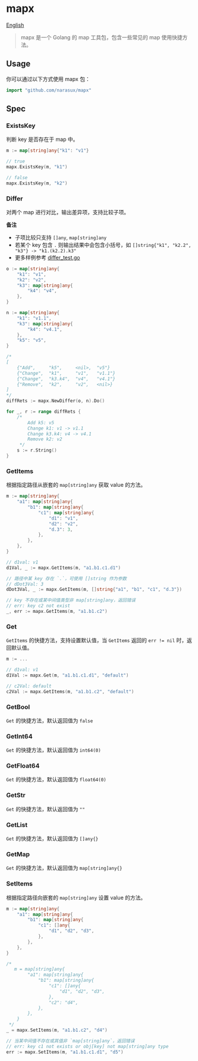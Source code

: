 # mapx

[English](./README.md)

> mapx 是一个 Golang 的 map 工具包，包含一些常见的 map 使用快捷方法。

## Usage

你可以通过以下方式使用 mapx 包：

```go
import "github.com/narasux/mapx"
```

## Spec

### ExistsKey

判断 key 是否存在于 map 中。

```go
m := map[string]any{"k1": "v1"}

// true
mapx.ExistsKey(m, "k1")

// false
mapx.ExistsKey(m, "k2")
```

### Differ

对两个 map 进行对比，输出差异项，支持比较子项。

**备注**
- 子项比较只支持 `[]any`, `map[string]any`
- 若某个 key 包含 `.` 则输出结果中会包含小括号，如 `[]string{"k1", "k2.2", "k3"} -> "k1.(k2.2).k3"`
- 更多样例参考 [differ_test.go](./differ_test.go)

```go
o := map[string]any{
    "k1": "v1", 
    "k2": "v2",
    "k3": map[string]any{
        "k4": "v4",
    },
}

n := map[string]any{
    "k1": "v1.1", 
    "k3": map[string]any{
        "k4": "v4.1",
    }, 
    "k5": "v5",
}

/* 
[
    {"Add",     "k5",     <nil>,  "v5"}
    {"Change",  "k1",     "v1",   "v1.1"}
    {"Change",  "k3.k4",  "v4",   "v4.1"}
    {"Remove",  "k2",     "v2",   <nil>}
]
*/
diffRets := mapx.NewDiffer(o, n).Do()

for _, r := range diffRets {
    /*
        Add k5: v5
        Change k1: v1 -> v1.1
        Change k3.k4: v4 -> v4.1
        Remove k2: v2
     */
    s := r.String()
}
```

### GetItems

根据指定路径从嵌套的 `map[string]any` 获取 value 的方法。

```go
m := map[string]any{
    "a1": map[string]any{
        "b1": map[string]any{
            "c1": map[string]any{
                "d1": "v1", 
                "d2": "v2", 
                "d.3": 3,
            },
        },
    },
}

// d1val: v1
d1Val, _ := mapx.GetItems(m, "a1.b1.c1.d1")

// 路径中某 key 存在 `.`，可使用 []string 作为参数
// dDot3Val: 3
dDot3Val, _ := mapx.GetItems(m, []string{"a1", "b1", "c1", "d.3"})

// key 不存在或某中间值类型非 map[string]any，返回错误
// err: key c2 not exist
_, err := mapx.GetItems(m, "a1.b1.c2")
```

### Get

`GetItems` 的快捷方法，支持设置默认值，当 `GetItems` 返回的 `err != nil` 时，返回默认值。

```go
m := ...

// d1val: v1
d1Val := mapx.Get(m, "a1.b1.c1.d1", "default")

// c2Val: default
c2Val := mapx.GetItems(m, "a1.b1.c2", "default")
```

### GetBool

`Get` 的快捷方法，默认返回值为 `false`

### GetInt64

`Get` 的快捷方法，默认返回值为 `int64(0)`

### GetFloat64

`Get` 的快捷方法，默认返回值为 `float64(0)`

### GetStr

`Get` 的快捷方法，默认返回值为 `""`

### GetList

`Get` 的快捷方法，默认返回值为 `[]any{}`

### GetMap

`Get` 的快捷方法，默认返回值为 `map[string]any{}`

### SetItems

根据指定路径向嵌套的 `map[string]any` 设置 value 的方法。

```go
m := map[string]any{
    "a1": map[string]any{
        "b1": map[string]any{
            "c1": []any{
                "d1", "d2", "d3",
            },
        },
    },
}

/*
   m = map[string]any{
        "a1": map[string]any{
            "b1": map[string]any{
                "c1": []any{
                    "d1", "d2", "d3",
                },
                "c2": "d4",
            },
        },
    }
 */
_ = mapx.SetItems(m, "a1.b1.c2", "d4")

// 当某中间值不存在或其值非 `map[string]any`，返回错误
// err: key c1 not exists or obj[key] not map[string]any type
err := mapx.SetItems(m, "a1.b1.c1.d1", "d5")
```
